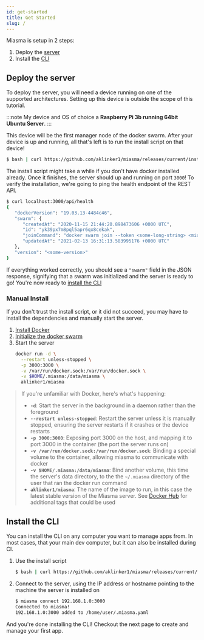 ```yaml
---
id: get-started
title: Get Started
slug: /
---
```


Miasma is setup in 2 steps:

1. Deploy the [server](/docs/server)
2. Install the [CLI](/docs/cli)

## Deploy the server

To deploy the server, you will need a device running on one of the supported architectures. Setting up this device is outside the scope of this tutorial.

:::note
My device and OS of choice a **Raspberry Pi 3b running 64bit Ubuntu Server**.
:::

This device will be the first manager node of the docker swarm. After your device is up and running, all that's left is to run the install script on that device!

```bash
$ bash | curl https://github.com/aklinker1/miasma/releases/current/install-server.sh
```

The install script might take a while if you don't have docker installed already. Once it finishes, the server should up and running on port `3000`! To verify the installation, we're going to ping the health endpoint of the REST API.

```bash
$ curl localhost:3000/api/health
{
   "dockerVersion": "19.03.13-4484c46",
   "swarm": {
      "createdAt": "2020-11-15 21:44:20.898473606 +0000 UTC",
      "id": "yk39px7m8pql5apr6qx8cekak",
      "joinCommand": "docker swarm join --token <some-long-string> <miasma-ip:port>",
      "updatedAt": "2021-02-13 16:31:13.583995176 +0000 UTC"
   },
   "version": "<some-version>"
}
```

If everything worked correctly, you should see a `"swarm"` field in the JSON response, signifying that a swarm was initialized and the server is ready to go! You're now ready to [install the CLI](#install-the-cli)

### Manual Install

If you don't trust the install script, or it did not succeed, you may have to install the dependencies and manually start the server.

1. [Install Docker](https://docs.docker.com/get-docker/)
1. [Initialize the docker swarm](https://docs.docker.com/engine/swarm/swarm-tutorial/create-swarm/)
1. Start the server
   ```bash
   docker run -d \
     --restart unless-stopped \
     -p 3000:3000 \
     -v /var/run/docker.sock:/var/run/docker.sock \
     -v $HOME/.miasma:/data/miasma \
     aklinker1/miasma
   ```

> If you're unfamiliar with Docker, here's what's happening:
> 
> - **`-d`**: Start the server in the background in a daemon rather than the foreground
> - **`--restart unless-stopped`**: Restart the server unless it is manually stopped, ensuring the server restarts if it crashes or the device restarts
> - **`-p 3000:3000`**: Exposing port 3000 on the host, and mapping it to port 3000 in the container (the port the server runs on)
> - **`-v /var/run/docker.sock:/var/run/docker.sock`**: Binding a special volume to the container, allowing miasma to communicate with docker
> - **`-v $HOME/.miasma:/data/miasma`**: Bind another volume, this time the server's data directory, to the the `~/.miasma` directory of the user that ran the docker run command
> - **`aklinker1/miasma`**: The name of the image to run, in this case the latest stable version of the Miasma server. See [Docker Hub](https://hub.docker.com/r/aklinker1/miasma/tags) for additional tags that could be used

## Install the CLI

You can install the CLI on any computer you want to manage apps from. In most cases, that your main dev computer, but it can also be installed during CI.

1. Use the install script
   ```bash
   $ bash | curl https://github.com/aklinker1/miasma/releases/current/install-cli.sh
   ```
1. Connect to the server, using the IP address or hostname pointing to the machine the server is installed on
   ```bash
   $ miasma connect 192.168.1.0:3000
   Connected to miasma!
   192.168.1.0:3000 added to /home/user/.miasma.yaml
   ```

And you're done installing the CLI! Checkout the next page to create and manage your first app.
